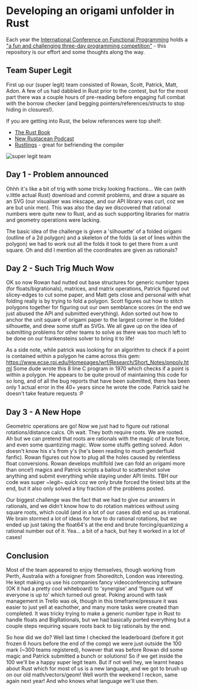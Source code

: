 # Developing an origami unfolder in Rust

Each year the [International Conference on Functional Programming](http://www.icfpconference.org) holds a ["a fun and challenging three-day programming competition"](http://www.icfpconference.org/contest) - this repository is our effort and some thoughts along the way.

## Team Super Legit

First up our (super legit) team consisted of Rowan, Scott, Patrick, Matt, Adon. A few of us had dabbled in Rust prior to the contest, but for the most part there was a couple hours of pre-reading before  engaging full combat with the borrow checker (and begging pointers/references/structs to stop hiding in closures!).

If you are getting into Rust, the below references were top shelf:
 * [The Rust Book](https://doc.rust-lang.org/book/)
 * [New Rustacean Podcast](http://www.newrustacean.com/)
 * [Rustlings](https://github.com/carols10cents/rustlings) - great for befriending the compiler

![super legit team](superlegitteam.gif?raw=true "Team Super Legit")

## Day 1 - Problem announced
Ohhh it's like a bit of trig with some tricky looking fractions... We can (with v.little actual Rust) download and commit problems, and draw a square as an SVG (our visualiser was inkscape, and our API library was curl, coz we are but unix men). This was also the day we discovered that rational numbers were quite new to Rust, and as such supporting libraries for matrix and geometry operations were lacking.

The basic idea of the challenge is given a 'silhouette' of a folded origami (outline of a 2d polygon) and a skeleton of the folds (a set of lines within the polygon) we had to work out all the folds it took to get there from a unit square. Oh and did I mention all the coordinates are given as rationals?

## Day 2 - Such Trig Much Wow
OK so now Rowan had nutted out base structures for generic number types (for floats/bigrationals), matrices, and matrix operations, Patrick figured out slicey-edges to cut some paper, and Matt gets close and personal with what folding really is by trying to fold a polygon. Scott figures out how to stitch polygons together for figuring out our own semblance scores (in the end we just abused the API and submitted everything). Adon sorted out how to anchor the unit square of origami paper to the largest corner in the folded silhouette, and drew some stuff as SVGs. We all gave up on the idea of submitting problems for other teams to solve as there was too much left to be done on our frankensteins solver to bring it to life!

As a side note, while patrick was looking for an algorithm to check if a point is contained within a polygon he came across this gem: https://www.ecse.rpi.edu/Homepages/wrf/Research/Short_Notes/pnpoly.html
Some dude wrote this 8 line C program in 1970 which checks if a point is within a polygon. He appears to be quite proud of maintaining this code for so long, and of all the bug reports that have been submitted, there has been only 1 actual error in the 40+ years since he wrote the code. Patrick said he doesn't take feature requests :P

## Day 3 - A New Hope
Geometric operations are go! Now we just had to figure out rational rotations/distance calcs. Oh wait. They both require roots. We are rooted. Ah but we can pretend that roots are rationals with the magic of brute force, and even some quantizing magic. Wow some stuffs getting solved. Adon doesn't know his x's from y's (he's been reading to much genderfluid fanfic). Rowan figures out how to plug all the holes caused by relentless float conversions. Rowan develops multifold (we can fold an origami more than once!) magics and Patrick scripts a bailout to scattershot solve anything and submit everything while staying under API limits. TBH our code was super ~legit~ quick coz we only brute forced the tiniest bits at the end, but it also only solved a tiny fraction of the problems posted.

Our biggest challenge was the fact that we had to give our answers in rationals, and we didn't know how to do rotation matrices without using square roots, which could (and in a lot of our cases did) end up as irrational. We brain stormed a lot of ideas for how to do rational rotations, but we ended up just taking the float64's at the end and brute forcing/quantizing a rational number out of it. Yea... a bit of a hack, but hey it worked in a lot of cases!

## Conclusion

Most of the team appeared to enjoy themselves, though working from Perth, Australia with a foreigner from Shoreditch, London was interesting. He kept making us use his companies fancy videoconferencing software (OK it had a pretty cool whiteboard) to 'synergise' and 'figure out wtf everyone is up to' which turned out great. Poking around with task management in Trello was ok, though in this timeframe/pressure it was easier to just yell at eachother, and many more tasks were created than completed. It was tricky trying to make a generic number type in Rust to handle floats and BigRationals, but we had basically ported everything but a couple steps requiring square roots back to big rationals by the end.

So how did we do? Well last time I checked the leaderboard (before it got frozen 6 hours before the end of the comp) we were just outside the 100 mark (~300 teams registered), however that was before Rowan did some magic and Patrick submitted a bunch or solutions! So if we get inside the 100 we'll be a happy super legit team. But if not well hey, we learnt heaps about Rust which for most of us is a new language, and we got to brush up on our old math/vectors/geom! Well worth the weekend I reckon, same again next year! And who knows what language we'll use then.
